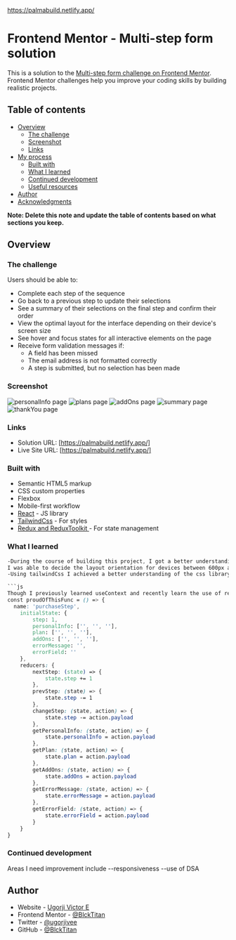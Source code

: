 https://palmabuild.netlify.app/

# Frontend Mentor - Multi-step form solution

This is a solution to the [Multi-step form challenge on Frontend Mentor](https://www.frontendmentor.io/challenges/multistep-form-YVAnSdqQBJ). Frontend Mentor challenges help you improve your coding skills by building realistic projects. 

## Table of contents

- [Overview](#overview)
  - [The challenge](#the-challenge)
  - [Screenshot](#screenshot)
  - [Links](#links)
- [My process](#my-process)
  - [Built with](#built-with)
  - [What I learned](#what-i-learned)
  - [Continued development](#continued-development)
  - [Useful resources](#useful-resources)
- [Author](#author)
- [Acknowledgments](#acknowledgments)

**Note: Delete this note and update the table of contents based on what sections you keep.**

## Overview

### The challenge

Users should be able to:

- Complete each step of the sequence
- Go back to a previous step to update their selections
- See a summary of their selections on the final step and confirm their order
- View the optimal layout for the interface depending on their device's screen size
- See hover and focus states for all interactive elements on the page
- Receive form validation messages if:
  - A field has been missed
  - The email address is not formatted correctly
  - A step is submitted, but no selection has been made

### Screenshot
![personalInfo page](C:\Users\HP\Documents\Template\palma\src\assets\personalInfo.jpg)
![plans page](C:\Users\HP\Documents\Template\palma\src\assets\plan.jpg)
![addOns page](C:\Users\HP\Documents\Template\palma\src\assets\addOns.jpg)
![summary page](C:\Users\HP\Documents\Template\palma\src\assets\summary.jpg)
![thankYou page](C:\Users\HP\Documents\Template\palma\src\assets\thnkYou.jpg)

### Links

- Solution URL: [https://palmabuild.netlify.app/]
- Live Site URL: [https://palmabuild.netlify.app/]

### Built with

- Semantic HTML5 markup
- CSS custom properties
- Flexbox
- Mobile-first workflow
- [React](https://reactjs.org/) - JS library
- [TailwindCss](https://tailwindcss.com/) - For styles
- [Redux and ReduxToolkit ](https://redux.js.org/redux-toolkit/) - For state management

### What I learned

```css
-During the course of building this project, I got a better understanding of mobile responsiveness using raw css. 
I was able to decide the layout orientation for devices between 600px and 1024px and to ensure the project renders seamlessly on different devices.
-Using tailwindCss I achieved a better understanding of the css library, defining my styles and device width breakpoints for different devices while ensuring maximum functionality

```js
Though I previously learned useContext and recently learn the use of redux state management tool, This project presented the opportunity to put to practice my knowledge of redux, using redux toolkit for state management
const proudOfThisFunc = () => {
  name: 'purchaseStep',
    initialState: {
        step: 1,
        personalInfo: ['', '', ''],
        plan: ['', '', ''], 
        addOns: ['', '', ''],
        errorMessage: '',
        errorField: ''
    },
    reducers: {
        nextStep: (state) => {
            state.step += 1
        },
        prevStep: (state) => {
            state.step -= 1
        },
        changeStep: (state, action) => {
            state.step -= action.payload
        },
        getPersonalInfo: (state, action) => {
            state.personalInfo = action.payload
        },
        getPlan: (state, action) => {
            state.plan = action.payload
        },
        getAddOns: (state, action) => {
            state.addOns = action.payload
        },
        getErrorMessage: (state, action) => {
            state.errorMessage = action.payload
        },
        getErrorField: (state, action) => {
            state.errorField = action.payload
        }
    }
}
```

### Continued development

Areas I need improvement include
--responsiveness
--use of DSA

## Author

- Website - [Ugorji Victor E](https://www.linkedin.com/in/eze-ugorji-33a9301a7/)
- Frontend Mentor - [@BlckTitan](https://www.frontendmentor.io/profile/BlckTitan)
- Twitter - [@ugorjivee](https://www.twitter.com/ugorjivee)
- GitHub - [@BlckTitan](https://github.com/BlckTitan)
